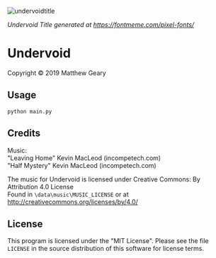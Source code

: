 ![undervoidtitle](https://user-images.githubusercontent.com/33133522/60404294-5c56ce00-9b5c-11e9-8a4c-71c485d154aa.png)  
  
 _Undervoid Title generated at https://fontmeme.com/pixel-fonts/_  
   
# Undervoid  
Copyright © 2019 Matthew Geary  
  
## Usage  
  
`python main.py`  
  
## Credits  
  
 Music:  
"Leaving Home" Kevin MacLeod (incompetech.com)  
"Half Mystery" Kevin MacLeod (incompetech.com)  
  
The music for Undervoid is licensed under Creative Commons: By Attribution 4.0 License  
Found in `\data\music\MUSIC_LICENSE` or at http://creativecommons.org/licenses/by/4.0/  

## License  
  
This program is licensed under the "MIT License".  Please
see the file `LICENSE` in the source distribution of this
software for license terms.
